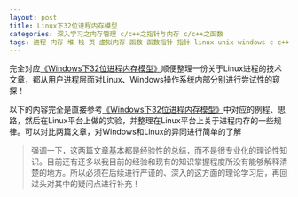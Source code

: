 ```yaml
---
layout: post
title: Linux下32位进程内存模型
categories: 深入学习之内存管理 c/c++之指针与内存 c/c++之函数
tags: 进程 内存 堆 栈 页 虚拟内存 函数 函数指针 指针 linux unix windows c c++ 页表寄存器 访问权限 编译 物理内存 RAM 32位 64位 编译原理 操作系统
---
```


完全对应[《Windows下32位进程内存模型》](http://www.xumenger.com/01-windows-process-memory-20170101/)顺便整理一份关于Linux进程的技术文章，都从用户进程层面对Linux、Windows操作系统内部分别进行尝试性的窥探！

以下的内容完全是直接参考[《Windows下32位进程内存模型》](http://www.xumenger.com/01-windows-process-memory-20170101/)中对应的例程、思路，然后在Linux平台上做的实验，并整理在Linux平台上关于进程内存的一些规律。可以对比两篇文章，对Windows和Linux的异同进行简单的了解

>强调一下，这两篇文章基本都是经验性的总结，而不是很专业化的理论性知识。目前还有还多以我目前的经验和现有的知识掌握程度所没有能够解释清楚的地方。所以必须在后续进行严谨的、深入的这方面的理论学习后，再回过头对其中的疑问点进行补充！

